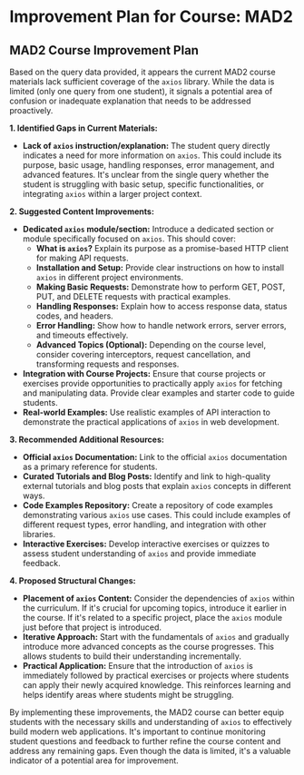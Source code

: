 # Improvement Plan for Course: MAD2

## MAD2 Course Improvement Plan

Based on the query data provided, it appears the current MAD2 course materials lack sufficient coverage of the `axios` library. While the data is limited (only one query from one student), it signals a potential area of confusion or inadequate explanation that needs to be addressed proactively.

**1. Identified Gaps in Current Materials:**

* **Lack of `axios` instruction/explanation:** The student query directly indicates a need for more information on `axios`. This could include its purpose, basic usage, handling responses, error management, and advanced features.  It's unclear from the single query whether the student is struggling with basic setup, specific functionalities, or integrating `axios` within a larger project context.

**2. Suggested Content Improvements:**

* **Dedicated `axios` module/section:**  Introduce a dedicated section or module specifically focused on `axios`. This should cover:
    * **What is `axios`?** Explain its purpose as a promise-based HTTP client for making API requests.
    * **Installation and Setup:** Provide clear instructions on how to install `axios` in different project environments.
    * **Making Basic Requests:** Demonstrate how to perform GET, POST, PUT, and DELETE requests with practical examples.
    * **Handling Responses:** Explain how to access response data, status codes, and headers.
    * **Error Handling:** Show how to handle network errors, server errors, and timeouts effectively.
    * **Advanced Topics (Optional):**  Depending on the course level, consider covering interceptors, request cancellation, and transforming requests and responses.
* **Integration with Course Projects:** Ensure that course projects or exercises provide opportunities to practically apply `axios` for fetching and manipulating data.  Provide clear examples and starter code to guide students.
* **Real-world Examples:** Use realistic examples of API interaction to demonstrate the practical applications of `axios` in web development.

**3. Recommended Additional Resources:**

* **Official `axios` Documentation:** Link to the official `axios` documentation as a primary reference for students.
* **Curated Tutorials and Blog Posts:** Identify and link to high-quality external tutorials and blog posts that explain `axios` concepts in different ways.
* **Code Examples Repository:** Create a repository of code examples demonstrating various `axios` use cases. This could include examples of different request types, error handling, and integration with other libraries.
* **Interactive Exercises:** Develop interactive exercises or quizzes to assess student understanding of `axios` and provide immediate feedback.

**4. Proposed Structural Changes:**

* **Placement of `axios` Content:**  Consider the dependencies of `axios` within the curriculum. If it's crucial for upcoming topics, introduce it earlier in the course.  If it's related to a specific project, place the `axios` module just before that project is introduced.
* **Iterative Approach:** Start with the fundamentals of `axios` and gradually introduce more advanced concepts as the course progresses. This allows students to build their understanding incrementally.
* **Practical Application:**  Ensure that the introduction of `axios` is immediately followed by practical exercises or projects where students can apply their newly acquired knowledge.  This reinforces learning and helps identify areas where students might be struggling.


By implementing these improvements, the MAD2 course can better equip students with the necessary skills and understanding of `axios` to effectively build modern web applications.  It's important to continue monitoring student questions and feedback to further refine the course content and address any remaining gaps.  Even though the data is limited, it's a valuable indicator of a potential area for improvement.